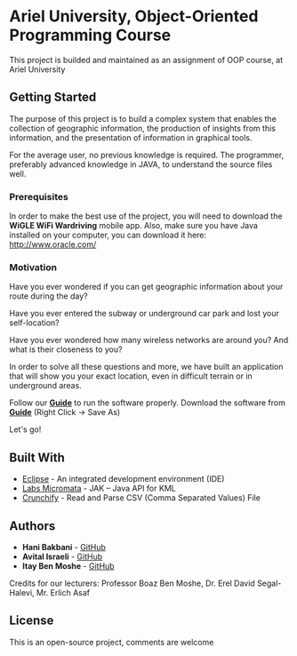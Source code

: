 # Ariel University, Object-Oriented Programming Course

This project is builded and maintained as an assignment of OOP course, at Ariel University

## Getting Started

The purpose of this project is to build a complex system that enables the collection of geographic information, the production of insights from this information, and the presentation of information in graphical tools.

For the average user, no previous knowledge is required. The programmer, preferably advanced knowledge in JAVA, to understand the source files well.

### Prerequisites

In order to make the best use of the project, you will need to download the <b>WiGLE WiFi Wardriving</b> mobile app. Also, make sure you have Java installed on your computer, you can download it here: http://www.oracle.com/

### Motivation

Have you ever wondered if you can get geographic information about your route during the day?

Have you ever entered the subway or underground car park and lost your self-location?

Have you ever wondered how many wireless networks are around you? And what is their closeness to you?

In order to solve all these questions and more, we have built an application that will show you your exact location, even in difficult terrain or in underground areas.

Follow our <b>[Guide](https://github.com/itaybm/ArielOOP/wiki)</b> to run the software properly.
Download the software from <b>[Guide](https://github.com/itaybm/ArielOOP/blob/master/Project1/github-project.jar)</b> (Right Click -> Save As)

Let's go!

## Built With

* [Eclipse](http://www.eclipse.org/) - An integrated development environment (IDE)
* [Labs Micromata](https://labs.micromata.de/projects/jak/faq.html) - JAK – Java API for KML
* [Crunchify](http://crunchify.com/) - Read and Parse CSV (Comma Separated Values) File

## Authors

* <b>Hani Bakbani</b> - [GitHub](https://github.com/hanibak)
* <b>Avital Israeli</b> -  [GitHub](https://github.com/avital477)
* <b>Itay Ben Moshe</b> -  [GitHub](https://github.com/itaybm)

Credits for our lecturers: Professor Boaz Ben Moshe, Dr. Erel David Segal-Halevi, Mr. Erlich Asaf


## License

This is an open-source project, comments are welcome
